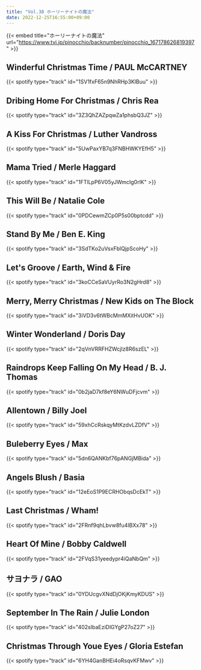 ```yaml
---
title: "Vol.38 ホーリーナイトの魔法"
date: 2022-12-25T16:55:00+09:00
---
```


{{< embed title="ホーリーナイトの魔法" url="https://www.tvi.jp/pinocchio/backnumber/pinocchio_167178626819397" >}}

## Winderful Christmas Time / PAUL McCARTNEY
{{< spotify type="track" id="1SV1fxF65n9NhRHp3KlBuu" >}}

## Dribing Home For Christmas / Chris Rea
{{< spotify type="track" id="3Z3QhZAZpqwZa1phsbQ3JZ" >}}

## A Kiss For Christmas / Luther Vandross
{{< spotify type="track" id="5UwPaxYB7q3FNBHWKYEfH5" >}}

## Mama Tried / Merle Haggard
{{< spotify type="track" id="1FTlLpP6V05yJWmcIg0rlK" >}}

## This Will Be / Natalie Cole
{{< spotify type="track" id="0PDCewmZCp0P5s00bptcdd" >}}

## Stand By Me / Ben E. King
{{< spotify type="track" id="3SdTKo2uVsxFblQjpScoHy" >}}

## Let's Groove / Earth, Wind & Fire
{{< spotify type="track" id="3koCCeSaVUyrRo3N2gHrd8" >}}

## Merry, Merry Christmas / New Kids on The Block
{{< spotify type="track" id="3iVD3v6tWBcMmMXitHvUOK" >}}

## Winter Wonderland / Doris Day
{{< spotify type="track" id="2qVnVRRFHZWcjIz8R6szEL" >}}

## Raindrops Keep Falling On My Head / B. J. Thomas
{{< spotify type="track" id="0b2jaD7kf8eY6NWuDFjcvm" >}}

## Allentown / Billy Joel
{{< spotify type="track" id="59xhCcRskqyMtKzdvLZDfV" >}}

## Buleberry Eyes / Max
{{< spotify type="track" id="5dn6QANKbf76pANGjMBida" >}}

## Angels Blush / Basia
{{< spotify type="track" id="12eEoS1P9ECRHObqsDcEkT" >}}

## Last Christmas / Wham!
{{< spotify type="track" id="2FRnf9qhLbvw8fu4IBXx78" >}}

## Heart Of Mine / Bobby Caldwell
{{< spotify type="track" id="2FVqS31yeedypr4iQaNbQm" >}}

## サヨナラ / GAO
{{< spotify type="track" id="0YDUcgvXNdDjOKjKmyKDUS" >}}

## September In The Rain / Julie London
{{< spotify type="track" id="402sIbaEziDlGYgP27oZ27" >}}

## Christmas Through Youe Eyes / Gloria Estefan
{{< spotify type="track" id="6YH4GanBHEi4oRsqvKFMwv" >}}
